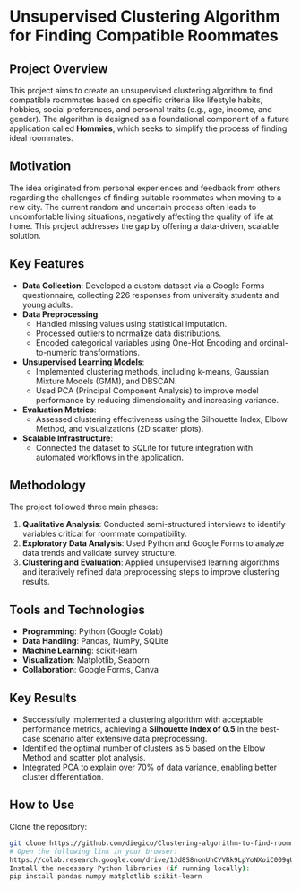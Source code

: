 # Unsupervised Clustering Algorithm for Finding Compatible Roommates

## Project Overview
This project aims to create an unsupervised clustering algorithm to find compatible roommates based on specific criteria like lifestyle habits, hobbies, social preferences, and personal traits (e.g., age, income, and gender). The algorithm is designed as a foundational component of a future application called **Hommies**, which seeks to simplify the process of finding ideal roommates.

## Motivation
The idea originated from personal experiences and feedback from others regarding the challenges of finding suitable roommates when moving to a new city. The current random and uncertain process often leads to uncomfortable living situations, negatively affecting the quality of life at home. This project addresses the gap by offering a data-driven, scalable solution.

## Key Features
- **Data Collection**: Developed a custom dataset via a Google Forms questionnaire, collecting 226 responses from university students and young adults.
- **Data Preprocessing**:
  - Handled missing values using statistical imputation.
  - Processed outliers to normalize data distributions.
  - Encoded categorical variables using One-Hot Encoding and ordinal-to-numeric transformations.
- **Unsupervised Learning Models**:
  - Implemented clustering methods, including k-means, Gaussian Mixture Models (GMM), and DBSCAN.
  - Used PCA (Principal Component Analysis) to improve model performance by reducing dimensionality and increasing variance.
- **Evaluation Metrics**:
  - Assessed clustering effectiveness using the Silhouette Index, Elbow Method, and visualizations (2D scatter plots).
- **Scalable Infrastructure**:
  - Connected the dataset to SQLite for future integration with automated workflows in the application.

## Methodology
The project followed three main phases:
1. **Qualitative Analysis**:
   Conducted semi-structured interviews to identify variables critical for roommate compatibility.
2. **Exploratory Data Analysis**:
   Used Python and Google Forms to analyze data trends and validate survey structure.
3. **Clustering and Evaluation**:
   Applied unsupervised learning algorithms and iteratively refined data preprocessing steps to improve clustering results.

## Tools and Technologies
- **Programming**: Python (Google Colab)
- **Data Handling**: Pandas, NumPy, SQLite
- **Machine Learning**: scikit-learn
- **Visualization**: Matplotlib, Seaborn
- **Collaboration**: Google Forms, Canva

## Key Results
- Successfully implemented a clustering algorithm with acceptable performance metrics, achieving a **Silhouette Index of 0.5** in the best-case scenario after extensive data preprocessing.
- Identified the optimal number of clusters as 5 based on the Elbow Method and scatter plot analysis.
- Integrated PCA to explain over 70% of data variance, enabling better cluster differentiation.

## How to Use
Clone the repository:
   ```bash
   git clone https://github.com/diegico/Clustering-algorithm-to-find-roommates
   # Open the following link in your browser:
  https://colab.research.google.com/drive/1Jd8S8nonUhCYVRk9LpYoNXoiC009gUqZ?usp=sharing
  Install the necessary Python libraries (if running locally):
  pip install pandas numpy matplotlib scikit-learn




